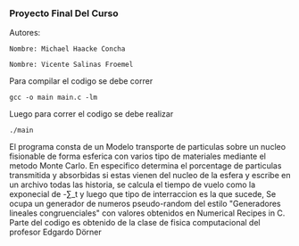 ### Proyecto Final Del Curso

Autores:

	Nombre: Michael Haacke Concha

	Nombre: Vicente Salinas Froemel

Para compilar el codigo se debe correr 

	gcc -o main main.c -lm

Luego para correr el codigo se debe realizar 

	./main

El programa consta de un Modelo transporte de particulas sobre un nucleo fisionable de forma esferica con varios tipo de materiales mediante el metodo Monte Carlo. En especifico determina el porcentage de particulas transmitida y absorbidas si estas vienen del nucleo de la esfera y escribe en un archivo todas las historia, se calcula el tiempo de vuelo como la exponecial de -∑_t y luego que tipo de interraccion es la que sucede, Se ocupa un generador de numeros pseudo-random del estilo "Generadores lineales congruenciales" con valores obtenidos en Numerical Recipes in C. Parte del codigo es obtenido de la clase de fisica computacional del profesor Edgardo Dörner 
